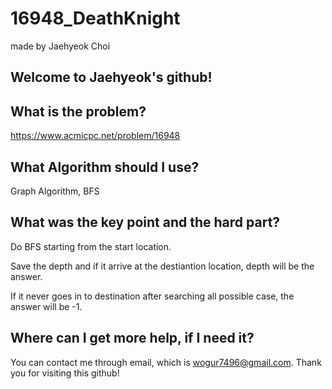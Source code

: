 # 16948_DeathKnight

made by Jaehyeok Choi

## Welcome to Jaehyeok's github!

## What is the problem?

https://www.acmicpc.net/problem/16948

## What Algorithm should I use?

Graph Algorithm, BFS

## What was the key point and the hard part?

Do BFS starting from the start location.

Save the depth and if it arrive at the destiantion location, depth will be the answer.

If it never goes in to destination after searching all possible case, the answer will be -1.

## Where can I get more help, if I need it?

You can contact me through email, which is wogur7496@gmail.com.
Thank you for visiting this github!
